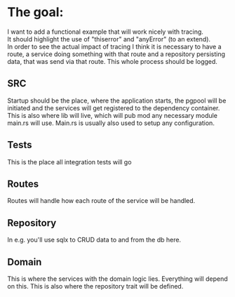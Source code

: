 # The goal:
I want to add a functional example that will work nicely with tracing.  
It should highlight the use of "thiserror" and "anyError" (to an extend).  
In order to see the actual impact of tracing I think it is necessary to have a route, a service doing something with that route and a repository persisting data, that was send via that route. This whole process should be logged.

## SRC
Startup should be the place, where the application starts, the pgpool will be initiated and the services will get registered to the dependency container. This is also where lib will live, which will pub mod any necessary module main.rs will use. Main.rs is usually also used to setup any configuration.

## Tests
This is the place all integration tests will go

## Routes
Routes will handle how each route of the service will be handled.

## Repository
In e.g. you'll use sqlx to CRUD data to and from the db here.

## Domain
This is where the services with the domain logic lies. Everything will depend on this. This is also where the repository trait will be defined.

